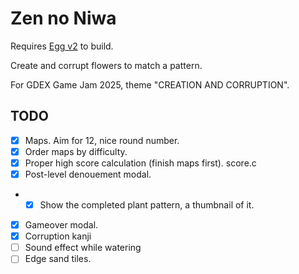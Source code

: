 # Zen no Niwa

Requires [Egg v2](https://github.com/aksommerville/egg2) to build.

Create and corrupt flowers to match a pattern.

For GDEX Game Jam 2025, theme "CREATION AND CORRUPTION".

## TODO

 - [x] Maps. Aim for 12, nice round number.
 - [x] Order maps by difficulty.
 - [x] Proper high score calculation (finish maps first). score.c
 - [x] Post-level denouement modal.
 - - [x] Show the completed plant pattern, a thumbnail of it.
 - [x] Gameover modal.
 - [x] Corruption kanji
 - [ ] Sound effect while watering
 - [ ] Edge sand tiles.
